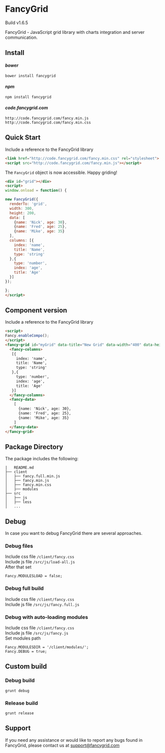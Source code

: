# FancyGrid

Build v1.6.5

FancyGrid - JavaScript grid library with charts integration and server communication.
  
## Install

#### *bower*
```
bower install fancygrid
```

#### *npm*
```
npm install fancygrid
```

#### *code.fancygrid.com*
```
http://code.fancygrid.com/fancy.min.js
http://code.fancygrid.com/fancy.min.css
```

## Quick Start
Include a reference to the FancyGrid library

```html
<link href="http://code.fancygrid.com/fancy.min.css" rel="stylesheet">
<script src="http://code.fancygrid.com/fancy.min.js"></script>
```
The `FancyGrid` object is now accessible. Happy griding!
```html
<div id="grid"></div>
<script>
window.onload = function() {

new FancyGrid({
  renderTo: 'grid',
  width: 300,
  height: 200,
  data: [
    {name: 'Nick', age: 30},
    {name: 'Fred', age: 25},
    {name: 'Mike', age: 35}
  ],  
  columns: [{
    index: 'name',
    title: 'Name',    
    type: 'string'
  },{
    type: 'number',
    index: 'age',
    title: 'Age'
  }]
});

};
</script>
```

## Component version
Include a reference to the FancyGrid library
```html
<script>
Fancy.enableCompo();
</script>
<fancy-grid id="myGrid" data-title="New Grid" data-width="400" data-height="300">
  <fancy-columns>
   [{
     index: 'name',
     title: 'Name',    
     type: 'string'
   },{
     type: 'number',
     index: 'age',
     title: 'Age'
   }]
  </fancy-columns>
  <fancy-data>
    [
      {name: 'Nick', age: 30},
      {name: 'Fred', age: 25},
      {name: 'Mike', age: 35}
    ]
  </fancy-data>
</fancy-grid>
```

## Package Directory
The package includes the following:
```
|   README.md
├── client
│   ├── fancy.full.min.js
│   ├── fancy.min.js
│   ├── fancy.min.css
│   ├── modules
├── src
│   ├── js
│   ├── less
│   ...
```

## Debug
In case you want to debug FancyGrid there are several approaches.  

### Debug files
Include css file ```/client/fancy.css```  
Include js file ```/src/js/load-all.js```  
After that set
```
Fancy.MODULESLOAD = false;
```

### Debug full build
Include css file ```/client/fancy.css```  
Include js file ```/src/js/fancy.full.js```  

### Debug with auto-loading modules
Include css file ```/client/fancy.css```  
Include js file ```/src/js/fancy.js```  
Set modules path
```
Fancy.MODULESDIR = '/client/modules/';
Fancy.DEBUG = true;
```

## Custom build
### Debug build
```
grunt debug
```
### Release build
```
grunt release
```

## Support
If you need any assistance or would like to report any bugs found in FancyGrid, please contact us at support@fancygrid.com

